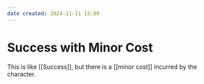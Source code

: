 ```yaml
---
date created: 2024-11-11 12:09
---
```


# Success with Minor Cost

This is like [[Success]], but there is a [[minor cost]] incurred by the character.
